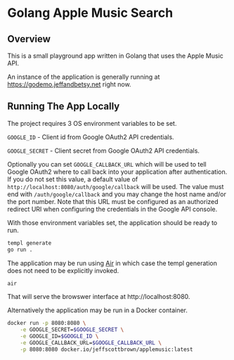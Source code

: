 # Golang Apple Music Search

## Overview

This is a small playground app written in Golang that uses the Apple Music API.

An instance of the application is generally running at 
https://godemo.jeffandbetsy.net right now.

## Running The App Locally

The project requires 3 OS environment variables to be set.

`GOOGLE_ID` - Client id from Google OAuth2 API credentials.

`GOOGLE_SECRET` - Client secret from Google OAuth2 API credentials.

Optionally you can set `GOOGLE_CALLBACK_URL` which will be used to tell Google
OAuth2 where to call back into your application after authentication.  If you
do not set this value, a default value of
`http://localhost:8080/auth/google/callback` will be used.  The value must
end with `/auth/google/callback` and you may change the host name and/or the
port number. Note that this URL must be configured as an authorized redirect URI 
when configuring the credentials in the Google API console.

With those environment variables set, the application should be ready to run.

```bash
templ generate
go run .
```

The application may be run using [Air](https://github.com/air-verse/air) in which case the templ generation does not need to be explicitly invoked.

```bash
air
```

That will serve the browswer interface at http://localhost:8080.

Alternatively the application may be run in a Docker container.  

```bash
docker run -p 8080:8080 \
    -e GOOGLE_SECRET=$GOOGLE_SECRET \
    -e GOOGLE_ID=$GOOGLE_ID \
    -e GOOGLE_CALLBACK_URL=$GOOGLE_CALLBACK_URL \
    -p 8080:8080 docker.io/jeffscottbrown/applemusic:latest
```
